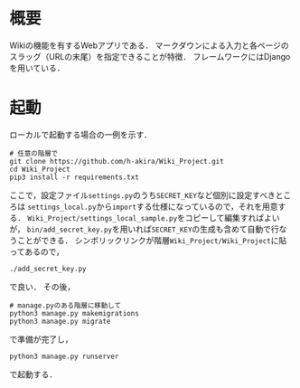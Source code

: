 # 概要
Wikiの機能を有するWebアプリである．
マークダウンによる入力と各ページのスラッグ（URLの末尾）を指定できることが特徴．
フレームワークにはDjangoを用いている．

# 起動
ローカルで起動する場合の一例を示す．
```
# 任意の階層で
git clone https://github.com/h-akira/Wiki_Project.git
cd Wiki_Project
pip3 install -r requirements.txt
```
ここで，設定ファイル`settings.py`のうち`SECRET_KEY`など個別に設定すべきところは
`settings_local.py`から`import`する仕様になっているので，それを用意する．
`Wiki_Project/settings_local_sample.py`をコピーして編集すればよいが，
`bin/add_secret_key.py`を用いれば`SECRET_KEY`の生成も含めて自動で行なうことができる．
シンボリックリンクが階層`Wiki_Project/Wiki_Project`に貼ってあるので，
```
./add_secret_key.py
```
で良い．
その後，
```
# manage.pyのある階層に移動して
python3 manage.py makemigrations
python3 manage.py migrate
```
で準備が完了し，
```
python3 manage.py runserver
```
で起動する．


